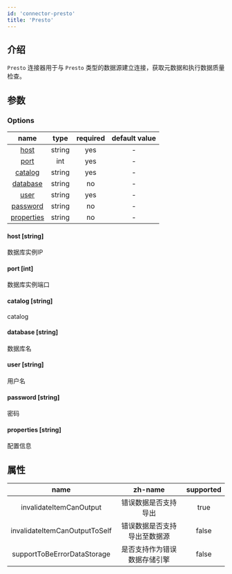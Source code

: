 ```yaml
---
id: 'connector-presto'
title: 'Presto'
---
```


## 介绍

`Presto` 连接器用于与 `Presto` 类型的数据源建立连接，获取元数据和执行数据质量检查。

## 参数
### Options

|             name             |  type  |  required  | default value |
|:----------------------------:|:------:|:----------:|:-------------:|
|     [host](#host-string) | string |    yes     |       -       |
|    [port](#port-int)    | int |    yes     |       -       |
|   [catalog](#catalog-string)   | string |    yes     |       -       |
|   [database](#database-string)   | string |    no     |       -       |
| [user](#user-string) | string |    yes     |       -       |
|    [password](#password-string)    | string |    no     |       -       |
|   [properties](#properties-string)   | string |    no     |       -       |


#### host [string]
数据库实例IP
#### port [int]
数据库实例端口
#### catalog [string]
catalog
#### database [string]
数据库名
#### user [string]
用户名
#### password [string]
密码
#### properties [string]
配置信息

## 属性

|             name             |  zh-name  |  supported  | 
|:----------------------------:|:------:|:----------:|
|   invalidateItemCanOutput   | 错误数据是否支持导出 |    true     |   
|    invalidateItemCanOutputToSelf    | 错误数据是否支持导出至数据源 |    false     |      
|   supportToBeErrorDataStorage   | 是否支持作为错误数据存储引擎 |    false     |     
